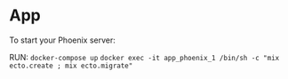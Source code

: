 # App

To start your Phoenix server:

RUN: 
`docker-compose up`
`docker exec -it app_phoenix_1 /bin/sh -c "mix ecto.create ; mix ecto.migrate"`
